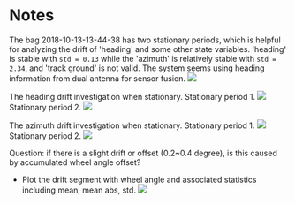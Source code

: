 # Notes
The bag 2018-10-13-13-44-38 has two stationary periods, which is helpful for analyzing the drift of 'heading' and some other state variables.
'heading' is stable with `std = 0.13` while the 'azimuth' is relatively stable with `std = 2.34`, and 'track ground' is not valid.
The system seems using heading information from dual antenna for sensor fusion.
![](images/2018-10-13-13-44-38-stationary-observe-001.png)

The heading drift investigation when stationary.
Stationary period 1.
![](images/2018-10-13-13-44-38-stationary-observe-002.png)
Stationary period 2.
![](images/2018-10-13-13-44-38-stationary-observe-003.png)

The azimuth drift investigation when stationary.
Stationary period 1.
![](images/2018-10-13-13-44-38-stationary-observe-004.png)
Stationary period 2.
![](images/2018-10-13-13-44-38-stationary-observe-005.png)

Question: if there is a slight drift or offset (0.2~0.4 degree), is this caused by accumulated wheel angle offset?
- Plot the drift segment with wheel angle and associated statistics including mean, mean abs, std.
![](images/2018-10-13-13-44-38-straight-observe-001.png)
